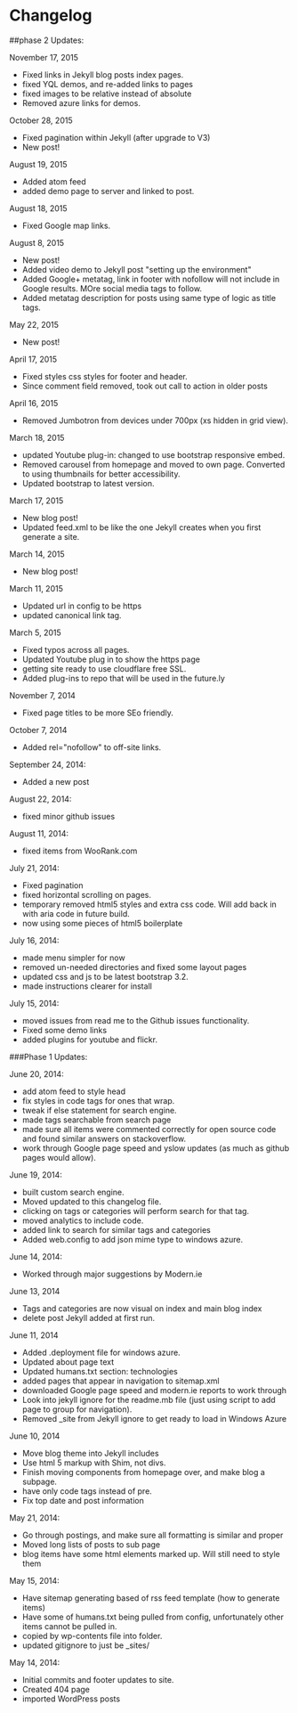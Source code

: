 Changelog
===========

##phase 2 Updates:

November 17, 2015
- Fixed links in Jekyll blog posts index pages.
- fixed YQL demos, and re-added links to pages
- fixed images to be relative instead of absolute
- Removed azure links for demos.

October 28, 2015
- Fixed pagination within Jekyll (after upgrade to V3)
- New post!

August 19, 2015
- Added atom feed
- added demo page to server and linked to post.

August 18, 2015
- Fixed Google map links.

August 8, 2015
- New post!
- Added video demo to Jekyll post "setting up the environment"
- Added Google+ metatag, link in footer with nofollow will not include in Google results. MOre social media tags to follow.
- Added metatag description for posts using same type of logic as title tags.

May 22, 2015
- New post!

April 17, 2015
- Fixed styles css styles for footer and header.
- Since comment field removed, took out call to action in older posts

April 16, 2015
- Removed Jumbotron from devices under 700px (xs hidden in grid view).

March 18, 2015
- updated Youtube plug-in: changed to use bootstrap responsive embed.
- Removed carousel from homepage and moved to own page. Converted to using thumbnails for better accessibility.
- Updated bootstrap to latest version.

March 17, 2015
- New blog post!
- Updated feed.xml to be like the one Jekyll creates when you first generate a site.

March 14, 2015
- New blog post!

March 11, 2015
- Updated url in config to be https
- updated canonical link tag.

March 5, 2015
- Fixed typos across all pages.
- Updated Youtube plug in to show the https page
- getting site ready to use cloudflare free SSL.
- Added plug-ins to repo that will be used in the future.ly

November 7, 2014
- Fixed page titles to be more SEo friendly.

October 7, 2014
- Added  rel="nofollow" to off-site links.

September 24, 2014:
- Added a new post

August 22, 2014:
- fixed minor github issues

August 11, 2014:
- fixed items from WooRank.com

July 21, 2014:
- Fixed pagination
- fixed horizontal scrolling on pages.
- temporary removed html5 styles and extra css code. Will add back in with aria code in future build.
- now using some pieces of html5 boilerplate

July 16, 2014:
- made menu simpler for now
- removed un-needed directories and fixed some layout pages
- updated css and js to be latest bootstrap 3.2.
- made instructions clearer for install

July 15, 2014:
- moved issues from read me to the Github issues functionality.
- Fixed some demo links
- added plugins for youtube and flickr.

###Phase 1 Updates:

June 20, 2014:
- add atom feed to style head
- fix styles in code tags for ones that wrap.
- tweak if else statement for search engine.
- made tags searchable from search page
- made sure all items were commented correctly for open source code and found similar answers on stackoverflow.
- work through Google page speed and yslow updates (as much as github pages would allow).

June 19, 2014:
- built custom search engine.
- Moved updated to this changelog file.
- clicking on tags or categories will perform search for that tag.
- moved analytics to include code.
- added link to search for similar tags and categories
- Added web.config to add json mime type to windows azure.

June 14, 2014:
- Worked through major suggestions by Modern.ie

June 13, 2014
- Tags and categories are now visual on index and main blog index
- delete post Jekyll added at first run.

June 11, 2014
- Added .deployment file for windows azure.
- Updated about page text
- Updated humans.txt section: technologies
- added pages that appear in navigation to sitemap.xml
- downloaded Google page speed and modern.ie reports to work through
- Look into jekyll ignore for the readme.mb file (just using script to add page to group for navigation).
- Removed _site from Jekyll ignore to get ready to load in Windows Azure

June 10, 2014
- Move blog theme into Jekyll includes
- Use html 5 markup with Shim, not divs.
- Finish moving components from homepage over, and make blog a subpage.
- have only code tags instead of pre.
- Fix top date and post information

May 21, 2014:
- Go through postings, and make sure all formatting is similar and proper
- Moved long lists of posts to sub page
- blog items have some html elements marked up. Will still need to style them

May 15, 2014: 
- Have sitemap generating based of rss feed template (how to generate items)
- Have some of humans.txt being pulled from config, unfortunately other items cannot be pulled in.
- copied by wp-contents file into folder.
- updated gitignore to just be _sites/

May 14, 2014:
- Initial commits and footer updates to site.
- Created 404 page
- imported WordPress posts